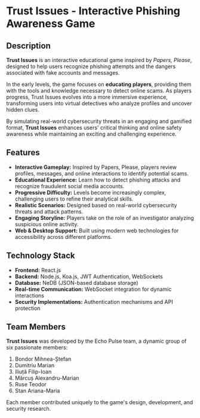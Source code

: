 # Trust Issues - Interactive Phishing Awareness Game

## Description

**Trust Issues** is an interactive educational game inspired by *Papers, Please*, designed to help users recognize phishing attempts and the dangers associated with fake accounts and messages.

In the early levels, the game focuses on **educating players**, providing them with the tools and knowledge necessary to detect online scams. As players progress, Trust Issues evolves into a more immersive experience, transforming users into virtual detectives who analyze profiles and uncover hidden clues.

By simulating real-world cybersecurity threats in an engaging and gamified format, **Trust Issues** enhances users' critical thinking and online safety awareness while maintaining an exciting and challenging experience.

## Features

- **Interactive Gameplay:** Inspired by Papers, Please, players review profiles, messages, and online interactions to identify potential scams.
- **Educational Experience:** Learn how to detect phishing attacks and recognize fraudulent social media accounts.
- **Progressive Difficulty:** Levels become increasingly complex, challenging users to refine their analytical skills.
- **Realistic Scenarios:** Designed based on real-world cybersecurity threats and attack patterns.
- **Engaging Storyline:** Players take on the role of an investigator analyzing suspicious online activity.
- **Web & Desktop Support:** Built using modern web technologies for accessibility across different platforms.

## Technology Stack

- **Frontend:** React.js
- **Backend:** Node.js, Koa.js, JWT Authentication, WebSockets
- **Database:** NeDB (JSON-based database storage)
- **Real-time Communication:** WebSocket integration for dynamic interactions
- **Security Implementations:** Authentication mechanisms and API protection

## Team Members
**Trust Issues** was developed by the Echo Pulse team, a dynamic group of six passionate members:

1. Bondor Mihnea-Ștefan
2. Dumitriu Marian
3. Iliuță Filip-Ioan
4. Mărcuș Alexandru-Marian
5. Ruse Teodor
6. Stan Ariana-Maria

Each member contributed uniquely to the game's design, development, and security research.